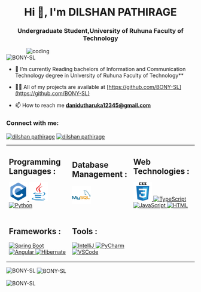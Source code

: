 <h1 align="center">Hi 👋, I'm DILSHAN PATHIRAGE</h1>
<h3 align="center">Undergraduate Student,University of Ruhuna Faculty of Technology</h3>

<img align="right" alt="coding" width="450" src="https://i.pinimg.com/originals/81/17/8b/81178b47a8598f0c81c4799f2cdd4057.gif">

<p align="left"> <img src="https://komarev.com/ghpvc/?username=BONY-SL&label=Profile%20views&color=0e75b6&style=flat" alt="BONY-SL" /> </p>

- 🌱 I’m currently Reading bachelors of Information and Communication Technology degree in University of Ruhuna Faculty of Technology**

- 👨‍💻 All of my projects are available at [https://github.com/BONY-SL](https://github.com/BONY-SL)

- 📫 How to reach me **danidutharuka12345@gmail.com**

<h3 align="left">Connect with me:</h3>
<p align="left">
<a href="https://wa.me/qr/IXA2MVQCMVQII1" target="blank"><img align="center" src="https://png.pngtree.com/element_our/sm/20180626/sm_5b321c99945a2.jpg" alt="dilshan pathirage" height="50" width="50" /></a>
  <a href="https://www.linkedin.com/in/dilshan-pathirage-536829317/" target="blank"><img align="center" src="https://cdn1.iconfinder.com/data/icons/logotypes/32/circle-linkedin-512.png" alt="dilshan pathirage" height="50" width="50" /></a>
</p>

<table>
  <tr>
    <td>
      <h2 align="left">Programming Languages :</h2>
      <p align="left">
        <a href="https://www.cprogramming.com/" target="_blank" rel="noreferrer"> 
          <img src="https://raw.githubusercontent.com/devicons/devicon/master/icons/c/c-original.svg" alt="C" width="50" height="50"/> 
        </a>
        <a href="https://www.java.com" target="_blank" rel="noreferrer"> 
          <img src="https://raw.githubusercontent.com/devicons/devicon/master/icons/java/java-original.svg" alt="Java" width="50" height="50"/> 
        </a>
        <a href="https://www.python.org/" target="_blank" rel="noreferrer"> 
          <img src="https://upload.wikimedia.org/wikipedia/commons/thumb/c/c3/Python-logo-notext.svg/800px-Python-logo-notext.svg.png" alt="Python" width="50" height="50"/> 
        </a>
      </p>
    </td>
    <td>
      <h2 align="left">Database Management :</h2>
      <p align="left">
        <a href="https://www.mysql.com/" target="_blank" rel="noreferrer"> 
          <img src="https://raw.githubusercontent.com/devicons/devicon/master/icons/mysql/mysql-original-wordmark.svg" alt="MySQL" width="50" height="50"/> 
        </a>
      </p>
    </td>
        <td>
      <h2 align="left">Web Technologies :</h2>
      <p align="left">
        <a href="https://www.w3schools.com/css/" target="_blank" rel="noreferrer"> 
          <img src="https://raw.githubusercontent.com/devicons/devicon/master/icons/css3/css3-original-wordmark.svg" alt="CSS3" width="50" height="50"/> 
        </a>
        <a href="https://www.typescriptlang.org/" target="_blank" rel="noreferrer"> 
          <img src="https://upload.wikimedia.org/wikipedia/commons/thumb/4/4c/Typescript_logo_2020.svg/2048px-Typescript_logo_2020.svg.png" alt="TypeScript" width="50" height="50"/> 
        </a>
        <a href="https://www.w3schools.com/js/" target="_blank" rel="noreferrer"> 
          <img src="https://upload.wikimedia.org/wikipedia/commons/thumb/9/99/Unofficial_JavaScript_logo_2.svg/1200px-Unofficial_JavaScript_logo_2.svg.png" alt="JavaScript" width="50" height="50"/> 
        </a>
        <a href="https://www.w3schools.com/html/" target="_blank" rel="noreferrer"> 
          <img src="https://cdn.pixabay.com/photo/2017/08/05/11/16/logo-2582748_1280.png" alt="HTML" width="50" height="50"/> 
        </a>
      </p>
    </td>
  </tr>

  <tr>
    <td>
      <h2 align="left">Frameworks :</h2>
      <p align="left">
        <a href="https://spring.io/projects/spring-boot" target="_blank" rel="noreferrer"> 
          <img src="https://dz2cdn1.dzone.com/storage/temp/12434118-spring-boot-logo.png" alt="Spring Boot" width="55" height="50"/> 
        </a>
        <a href="https://angular.io/guide/styleguide" target="_blank" rel="noreferrer"> 
          <img src="https://upload.wikimedia.org/wikipedia/commons/thumb/c/cf/Angular_full_color_logo.svg/2048px-Angular_full_color_logo.svg.png" alt="Angular" width="50" height="50"/> 
        </a>
        <a href="https://hibernate.org" target="_blank" rel="noreferrer"> 
          <img src="https://pbs.twimg.com/profile_images/914842431748739072/66NFe2g3_400x400.jpg" alt="Hibernate" width="50" height="50"/> 
        </a>
      </p>
    </td>
        <td>
      <h2 align="left">Tools :</h2>
      <p align="left">
        <a href="https://www.jetbrains.com/idea/" target="_blank" rel="noreferrer"> 
          <img src="https://encrypted-tbn0.gstatic.com/images?q=tbn:ANd9GcRbG4GwZSY7l6VETT2hiCGaq-42TcTfSu-Xgg&s" alt="IntelliJ" width="50" height="50"/> 
        </a>
        <a href="https://www.jetbrains.com/pycharm/" target="_blank" rel="noreferrer"> 
          <img src="https://storage.caktusgroup.com/media/blog-images/logo.png" alt="PyCharm" width="50" height="50"/> 
        </a>
        <a href="https://code.visualstudio.com" target="_blank" rel="noreferrer"> 
          <img src="https://carleton.ca/scs/wp-content/uploads/vscode-1.png" alt="VSCode" width="50" height="50"/> 
        </a>
      </p>
    </td>
  </tr>
</table>



<p><img align="left" src="https://github-readme-stats.vercel.app/api/top-langs?username=BONY-SL&show_icons=true&locale=en&layout=compact" alt="BONY-SL" /></p>

<p>&nbsp;<img align="center" src="https://github-readme-stats.vercel.app/api?username=BONY-SL&show_icons=true&locale=en" alt="BONY-SL" /></p>

<p><img align="center" src="https://github-readme-streak-stats.herokuapp.com/?user=BONY-SL&" alt="BONY-SL" /></p>
